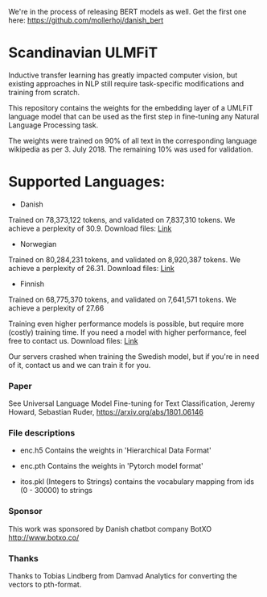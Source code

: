 We're in the process of releasing BERT models as well. Get the first one here: https://github.com/mollerhoj/danish_bert

# Scandinavian ULMFiT

Inductive transfer learning has greatly impacted computer vision, but existing approaches in NLP still require task-specific modifications and training from scratch.

This repository contains the weights for the embedding layer of a UMLFiT language model that can be used as the first step in fine-tuning any Natural Language Processing task.

The weights were trained on 90% of all text in the corresponding language wikipedia as per 3. July 2018. The remaining 10% was used for validation.

# Supported Languages:

- Danish

Trained on 78,373,122 tokens, and validated on 7,837,310 tokens. We achieve a perplexity of 30.9.
Download files: [Link](https://www.dropbox.com/s/mipfzhj71ecptbd/danish.zip?dl=0)

- Norwegian

Trained on 80,284,231 tokens, and validated on 8,920,387 tokens. We achieve a perplexity of 26.31.
Download files: [Link](https://www.dropbox.com/s/lwr5kvbxri1gvv9/norwegian.zip?dl=0)

- Finnish

Trained on 68,775,370 tokens, and validated on 7,641,571 tokens. We achieve a perplexity of 27.66

Training even higher performance models is possible, but require more (costly) training time. If you need a model with higher performance, feel free to contact us.
Download files: [Link](https://www.dropbox.com/s/3wl620c603ewvgo/finnish.zip?dl=0)

Our servers crashed when training the Swedish model, but if you're in need of it, contact us and we can train it for you.

### Paper

See Universal Language Model Fine-tuning for Text Classification, Jeremy Howard, Sebastian Ruder, https://arxiv.org/abs/1801.06146

### File descriptions

- enc.h5  Contains the weights in 'Hierarchical Data Format'

- enc.pth  Contains the weights in 'Pytorch model format'

- itos.pkl (Integers to Strings) contains the vocabulary mapping from ids (0 - 30000) to strings

### Sponsor

This work was sponsored by Danish chatbot company BotXO
http://www.botxo.co/

### Thanks 

Thanks to Tobias Lindberg from Damvad Analytics for converting the vectors to pth-format.

